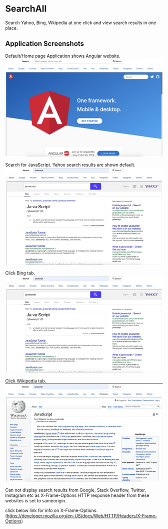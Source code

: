 # SearchAll
Search Yahoo, Bing, Wkipedia at one click and view search results in one place.

## Application Screenshots

Default/Home page
Application shows Angular website.
![](images/SearchAll_Default.png)

Search for JavaScript.
Yahoo search results are shown default.
![](images/SearchApp_yahoo.png)

Click Bing tab.
![](images/SearchApp_yahoo.png)

Click Wikipedia tab.
![](images/SearchApp_wiki.png)

Can not display search results from Google, Stack Overflow, Twitter, Instagram etc as X-Frame-Options HTTP response header from these websites is set to sameorigin.

click below link for info on X-Frame-Options.
(https://developer.mozilla.org/en-US/docs/Web/HTTP/Headers/X-Frame-Options)
